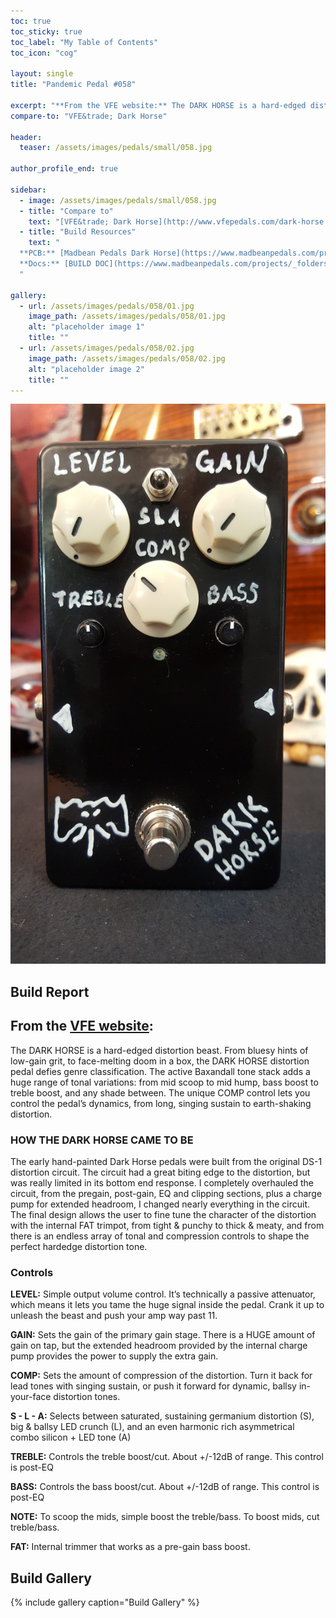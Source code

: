 ```yaml
---
toc: true
toc_sticky: true
toc_label: "My Table of Contents"
toc_icon: "cog"

layout: single
title: "Pandemic Pedal #058"

excerpt: "**From the VFE website:** The DARK HORSE is a hard-edged distortion beast. From bluesy hints of low-gain grit, to face-melting doom in a box, the DARK HORSE distortion pedal defies genre classification. The active Baxandall tone stack adds a huge range of tonal variations: from mid scoop to mid hump, bass boost to treble boost, and any shade between."
compare-to: "VFE&trade; Dark Horse"

header:
  teaser: /assets/images/pedals/small/058.jpg

author_profile_end: true

sidebar:
  - image: /assets/images/pedals/small/058.jpg
  - title: "Compare to"
    text: "[VFE&trade; Dark Horse](http://www.vfepedals.com/dark-horse.html)"
  - title: "Build Resources"
    text: "
  **PCB:** [Madbean Pedals Dark Horse](https://www.madbeanpedals.com/projects/index.html)<br>
  **Docs:** [BUILD DOC](https://www.madbeanpedals.com/projects/_folders/VFE/docs/VFE_DarkHorse.zip)
  "

gallery:
  - url: /assets/images/pedals/058/01.jpg
    image_path: /assets/images/pedals/058/01.jpg
    alt: "placeholder image 1"
    title: ""
  - url: /assets/images/pedals/058/02.jpg
    image_path: /assets/images/pedals/058/02.jpg
    alt: "placeholder image 2"
    title: ""
---
```


[![header](/assets/images/pedals/058.jpg)](/assets/images/pedals/058.jpg)

## Build Report ##

## From the [VFE website](http://vfepedals.com/dark-horse.html):

The DARK HORSE is a hard-edged distortion beast. From bluesy hints of low-gain grit, to face-melting doom in a box, the DARK HORSE distortion pedal defies genre classification. The active Baxandall tone stack adds a huge range of tonal variations: from mid scoop to mid hump, bass boost to treble boost, and any shade between. The unique COMP control lets you control the pedal’s dynamics, from long, singing sustain to earth-shaking distortion.

### HOW THE DARK HORSE CAME TO BE ###

The early hand-painted Dark Horse pedals were built from the original DS-1 distortion circuit. The circuit had a great biting edge to the distortion, but was really limited in its bottom end response. I completely overhauled the circuit, from the pregain, post-gain, EQ and clipping sections, plus a charge pump for extended headroom, I changed nearly everything in the circuit. The final design allows the user to fine tune the character of the distortion with the internal FAT trimpot, from tight & punchy to thick & meaty, and from there is an endless array of tonal and compression controls to shape the perfect hardedge distortion tone.

### Controls ###

**LEVEL:** Simple output volume control. It’s technically a passive attenuator, which means it lets you tame the huge signal inside the pedal. Crank it up to unleash the beast and push your amp way past 11.

**GAIN:** Sets the gain of the primary gain stage. There is a HUGE amount of gain on tap, but the extended headroom provided by the internal charge pump provides the power to supply the extra gain.

**COMP:** Sets the amount of compression of the distortion. Turn it back for lead tones with singing sustain, or push it forward for dynamic, ballsy in-your-face distortion tones.

**S - L - A:** Selects between saturated, sustaining germanium distortion (S), big & ballsy LED crunch (L), and an even harmonic rich asymmetrical combo silicon + LED tone (A)

**TREBLE:** Controls the treble boost/cut. About +/-12dB of range. This control is post-EQ

**BASS:** Controls the bass boost/cut. About +/-12dB of range. This control is post-EQ

**NOTE:** To scoop the mids, simple boost the treble/bass. To boost mids, cut treble/bass.

**FAT:** Internal trimmer that works as a pre-gain bass boost.

## Build Gallery ##

{% include gallery caption="Build Gallery" %}